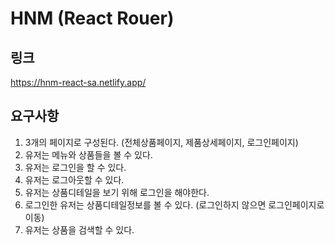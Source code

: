# HNM (React Rouer)

## 링크

https://hnm-react-sa.netlify.app/

## 요구사항

1. 3개의 페이지로 구성된다. (전체상품페이지, 제품상세페이지, 로그인페이지)
2. 유저는 메뉴와 상품들을 볼 수 있다.
3. 유저는 로그인을 할 수 있다.
4. 유저는 로그아웃할 수 있다.
5. 유저는 상품디테일을 보기 위해 로그인을 해야한다.
6. 로그인한 유저는 상품디테일정보를 볼 수 있다. (로그인하지 않으면 로그인페이지로 이동)
7. 유저는 상품을 검색할 수 있다.
